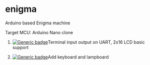 # enigma
Arduino based Enigma machine

Target MCU: Arduino Nano clone

1. [![Generic badge](https://img.shields.io/badge/PHASE1-OK-blue.svg)](https://shields.io/)Terminal input output on UART, 2x16 LCD basic support

2.  [![Generic badge](https://img.shields.io/badge/PHASE2-OPEN-orange.svg)](https://shields.io/)Add keyboard and lampboard
